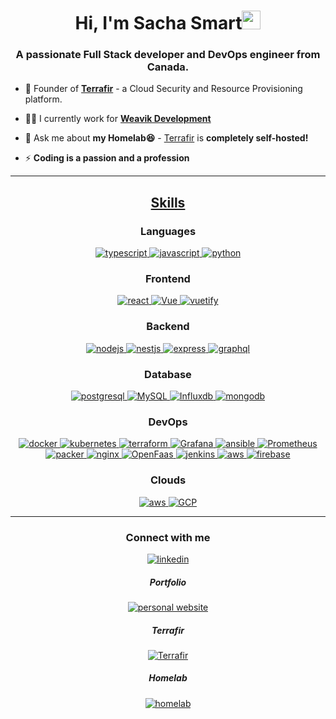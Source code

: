 <h1 align="center">Hi, I'm Sacha Smart<img width="30px" src="https://raw.githubusercontent.com/iampavangandhi/iampavangandhi/master/gifs/Hi.gif"></h1>
<h3 font-size="20" align="center">A passionate Full Stack developer and DevOps engineer from Canada.</h3>

- 🌱 Founder of **[Terrafir](https://www.terrafir.com)** - a Cloud Security and Resource Provisioning platform.

- 👨‍💻 I currently work for **[Weavik Development](https://github.com/sachasmart-weavik)**

- 💬 Ask me about **my Homelab😆** - [Terrafir](https://www.terrafir.com) is **completely self-hosted!**

- ⚡ **Coding is a passion and a profession**

---

<h2 align="center"><u><b>Skills</b></u></h2>

<h3 align="center">Languages</h3>
<p align="center">
  <a href="https://www.typescriptlang.org/" target="_blank"> 
    <img src="https://img.shields.io/badge/typescript-3178C6.svg?style=for-the-badge&logo=typescript&logoColor=white"
      alt="typescript"/>
  </a>
  <a href="https://developer.mozilla.org/en-US/docs/Web/JavaScript" target="_blank"> 
    <img src="https://img.shields.io/badge/Javascript-F7DF1E.svg?style=for-the-badge&logo=javascript&logoColor=black"
      alt="javascript"/> 
  </a>
  <a href="https://docs.soliditylang.org/" target="_blank"> 
    <img src="https://img.shields.io/badge/Python-3776AB?style=for-the-badge&logo=python&logoColor=white"
      alt="python"/>
  </a>
</p>

<h3 align="center">Frontend</h3>
<p align="center">
  <a href="https://reactjs.org/" target="_blank"> 
    <img src="https://img.shields.io/badge/reactjs-61DAFB.svg?style=for-the-badge&logo=react&logoColor=black"
      alt="react"/> 
  </a>
  <a href="https://vuejs.org/" target="_blank"> 
    <img src="https://img.shields.io/badge/vuejs-%2335495e.svg?style=for-the-badge&logo=vuedotjs&logoColor=%234FC08D"
      alt="Vue"/> 
  </a>
  <a href="https://vuetifyjs.com/en/" target="_blank">
    <img src="https://img.shields.io/badge/Vuetify-1867C0?style=for-the-badge&logo=vuetify&logoColor=AEDDFF"
      alt="vuetify"/>
  </a>
</p>

<h3 align="center">Backend</h3>
<p align="center">
  <a href="https://nodejs.org" target="_blank"> 
    <img src="https://img.shields.io/badge/node.js-339933.svg?style=for-the-badge&logo=nodedotjs&logoColor=white"
      alt="nodejs"/> 
  </a>
  <a href="https://nestjs.com/" target="_blank"> 
    <img src="https://img.shields.io/badge/nestjs-%23E0234E.svg?style=for-the-badge&logo=nestjs&logoColor=white"
      alt="nestjs"/> 
  </a>
  <a href="https://expressjs.com" target="_blank">
    <img src="https://img.shields.io/badge/express-000000.svg?style=for-the-badge&logo=express&logoColor=white"
      alt="express" />
  <a href="https://graphql.org" target="_blank">
    <img src="https://img.shields.io/badge/graphql-E10098.svg?style=for-the-badge&logo=graphql&logoColor=white" alt="graphql" />
  </a>
</p>

<h3 align="center">Database</h3>
<p align="center">
  <a href="https://www.postgresql.org" target="_blank"> 
    <img src="https://img.shields.io/badge/postgreSQL-4169E1.svg?style=for-the-badge&logo=postgresql&logoColor=white"
      alt="postgresql"/> 
  </a>
  <a href="https://www.mysql.com/" target="_blank"> 
    <img src="https://img.shields.io/badge/mysql-%2300f.svg?style=for-the-badge&logo=mysql&logoColor=white"
      alt="MySQL"/> 
  </a>
  <a href="https://influxdb.com/" target="_blank"> 
    <img src="https://img.shields.io/badge/InfluxDB-22ADF6?style=for-the-badge&logo=InfluxDB&logoColor=white"
      alt="Influxdb"/> 
  </a>
  <a href="https://www.mongodb.com/" target="_blank"> 
    <img src="https://img.shields.io/badge/mongodb-47A248.svg?style=for-the-badge&logo=mongodb&logoColor=white"
      alt="mongodb"/> 
  </a> 
</p>

<h3 align="center">DevOps</h3>
<p align="center">
  <a href="https://www.docker.com/" target="_blank">
    <img src="https://img.shields.io/badge/docker-2496ED.svg?style=for-the-badge&logo=docker&logoColor=white"
      alt="docker"/>
  </a>
  <a href="https://kubernetes.io" target="_blank"> 
    <img src="https://img.shields.io/badge/kubernetes-326CE5.svg?style=for-the-badge&logo=kubernetes&logoColor=white" alt="kubernetes"/>
  </a>
  <a href="https://www.terraform.io/" target="_blank"> 
    <img src="https://img.shields.io/badge/terraform-%235835CC.svg?style=for-the-badge&logo=terraform&logoColor=white" alt="terraform"/> 
  </a>
  <a href="https://grafana.com/" target="_blank"> 
    <img src="https://img.shields.io/badge/ansible-%231A1918.svg?style=for-the-badge&logo=ansible&logoColor=white" alt="Grafana"/> 
  </a>
  <a href="https://www.ansible.com/" target="_blank"> 
    <img src="https://img.shields.io/badge/grafana-%23F46800.svg?style=for-the-badge&logo=grafana&logoColor=white" alt="ansible"/> 
  </a>
  <a href="https://prometheus.io/" target="_blank"> 
    <img src="https://img.shields.io/badge/Prometheus-E6522C?style=for-the-badge&logo=Prometheus&logoColor=white" alt="Prometheus"/> 
  </a>
  <a href="https://www.packer.io/" target="_blank"> 
    <img src="https://img.shields.io/badge/packer-%23E7EEF0.svg?style=for-the-badge&logo=packer&logoColor=%2302A8EF" alt="packer"/> 
  </a> 
  <a href="https://www.nginx.com" target="_blank"> 
    <img src="https://img.shields.io/badge/nginx-009639.svg?style=for-the-badge&logo=nginx&logoColor=white" 
      alt="nginx"/> 
  </a> 
  <a href="https://www.openfaas.com/" target="_blank"> 
    <img src="https://img.shields.io/badge/OpenFaaS-3B5EE9.svg?style=for-the-badge&logo=OpenFaaS&logoColor=white" alt="OpenFaas"/> 
  </a>
  <a href="https://www.jenkins.io" target="_blank"> 
    <img src="https://img.shields.io/badge/jenkins-D24939.svg?style=for-the-badge&logo=jenkins&logoColor=white" alt="jenkins"/> 
  </a>
  <a href="https://aws.amazon.com/" target="_blank">
    <img  src="https://img.shields.io/badge/AWS-%23FF9900.svg?style=for-the-badge&logo=amazon-aws&logoColor=white" alt="aws"/> 
  </a>
  <a href="https://firebase.google.com/" target="_blank">
    <img src="https://img.shields.io/badge/firebase-FFCA28.svg?style=for-the-badge&logo=firebase&logoColor=black" alt="firebase"/>
  </a>
</p>

<h3 align="center">Clouds</h3>
<p align="center">
  <a href="https://aws.amazon.com/" target="_blank">
    <img  src="https://img.shields.io/badge/AWS-%23FF9900.svg?style=for-the-badge&logo=amazon-aws&logoColor=white" alt="aws"/> 
  </a>
  <a href="https://cloud.google.com/?hl=en" target="_blank">
    <img src="https://img.shields.io/badge/GoogleCloud-%234285F4.svg?style=for-the-badge&logo=google-cloud&logoColor=white" alt="GCP"/>
  </a>
</p>

---

<h3 align="center">Connect with me</h3>

<div style="margin-top:10px" align="center">
    <a  href="https://linkedin.com/in/sachasmart" target="_blank">
      <img src="https://img.shields.io/badge/Linked%20In-0A66C2.svg?style=for-the-badge&logo=linkedin&logoColor=white" alt="linkedin"/>
    </a>
    <h5>Portfolio</h5>
    <a  href="https://www.sachasmart.com/" target="_blank">
      <img src="https://uptime.sachasmart.com/api/badge/32/uptime" alt="personal website"/>
    </a>
    <h5>Terrafir</h5>
    <a  href="https://www.terrafir.com/" target="_blank">
      <img src="https://uptime.sachasmart.com/api/badge/72/uptime" alt="Terrafir"/>
    </a>
    <h5>Homelab</h5>
    <a  href="https://uptime.sachasmart.com/status/homelab" target="_blank">
      <img src="https://uptime.sachasmart.com/api/badge/6/uptime" alt="homelab"/>
    </a>
</div>
